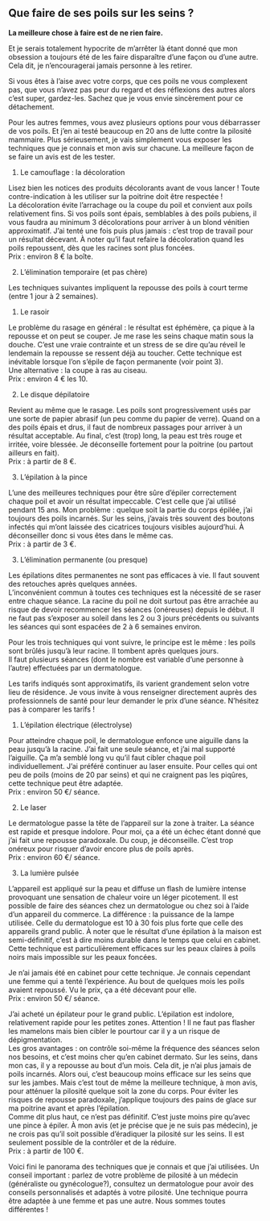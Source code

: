 ## Que faire de ses poils sur les seins ?

**La meilleure chose à faire est de ne rien faire.**

Et je serais totalement hypocrite de m’arrêter là étant donné que mon obsession a toujours été de les faire disparaître d’une façon ou d’une autre. Cela dit, je n’encouragerai jamais personne à les retirer.

Si vous êtes à l’aise avec votre corps, que ces poils ne vous complexent pas, que vous n’avez pas peur du regard et des réflexions des autres alors c’est super, gardez-les. Sachez que je vous envie sincèrement pour ce détachement.

Pour les autres femmes, vous avez plusieurs options pour vous débarrasser de vos poils. Et j’en ai testé beaucoup en 20 ans de lutte contre la pilosité mammaire. Plus sérieusement, je vais simplement vous exposer les techniques que je connais et mon avis sur chacune. La meilleure façon de se faire un avis est de les tester.

1. Le camouflage : la décoloration

Lisez bien les notices des produits décolorants avant de vous lancer ! Toute contre-indication à les utiliser sur la poitrine doit être respectée !  
La décoloration évite l’arrachage ou la coupe du poil et convient aux poils relativement fins. Si vos poils sont épais, semblables à des poils pubiens, il vous faudra au minimum 3 décolorations pour  arriver à un blond vénitien approximatif. J’ai tenté une fois puis plus jamais : c’est trop de travail pour un résultat décevant. À noter qu’il faut refaire la décoloration quand les poils repoussent, dès que les racines sont plus foncées.  
Prix : environ 8 € la boîte.

2. L’élimination temporaire (et pas chère)

Les techniques suivantes impliquent la repousse des poils à court terme (entre 1 jour à 2 semaines).

  1. Le rasoir

Le problème du rasage en général : le résultat est éphémère, ça pique à la repousse et on peut se couper. Je me rase les seins chaque matin sous la douche. C’est une vraie contrainte et un stress de se dire qu’au réveil le lendemain la repousse se ressent déjà au toucher. Cette technique est inévitable lorsque l’on s’épile de façon permanente (voir point 3).  
Une alternative : la coupe à ras au ciseau.  
Prix : environ 4 € les 10.

  2. Le disque dépilatoire

Revient au même que le rasage. Les poils sont progressivement usés par une sorte de papier abrasif (un peu comme du papier de verre). Quand on a des poils épais et drus, il faut de nombreux passages pour arriver à un résultat acceptable. Au final, c’est (trop) long, la peau est très rouge et irritée, voire blessée. Je déconseille fortement pour la poitrine (ou partout ailleurs en fait).  
Prix : à partir de 8 €.

  3. L’épilation à la pince

L’une des meilleures techniques pour être sûre d’épiler correctement chaque poil et avoir un résultat impeccable. C’est celle que j’ai utilisé pendant 15 ans. Mon problème : quelque soit la partie du corps épilée, j’ai toujours des poils incarnés. Sur les seins, j’avais  très souvent des boutons infectés qui m’ont laissée des cicatrices toujours visibles aujourd’hui. À déconseiller donc si vous êtes dans le même cas.  
Prix : à partir de 3 €.

3. L’élimination permanente (ou presque)

Les épilations dites permanentes ne sont pas efficaces à vie. Il faut souvent des retouches après quelques années.  
L’inconvénient commun à toutes ces techniques est la nécessité de se raser entre chaque séance. La racine du poil ne doit surtout pas être arrachée au risque de devoir recommencer les séances (onéreuses) depuis le début. Il ne faut pas s’exposer au soleil dans les 2 ou 3 jours précédents ou suivants les séances qui sont espacées de 2 à 6 semaines environ.

Pour les trois techniques qui vont suivre, le principe est le même : les poils sont brûlés jusqu’à leur racine. Il tombent après quelques jours.  
Il faut plusieurs séances (dont le nombre est variable d’une personne à l’autre) effectuées par un dermatologue.

Les tarifs indiqués sont approximatifs, ils varient grandement selon votre lieu de résidence. Je vous invite à vous renseigner directement auprès des professionnels de santé pour leur demander le prix d’une séance. N’hésitez pas à comparer les tarifs !

  1. L’épilation électrique (électrolyse)

Pour atteindre chaque poil, le dermatologue enfonce une aiguille dans la peau jusqu’à la racine. J’ai fait une seule séance, et j’ai mal supporté l’aiguille. Ça m’a semblé long vu qu’il faut cibler chaque poil individuellement. J’ai préféré continuer au laser ensuite.
Pour celles qui ont peu de poils (moins de 20 par seins) et qui ne craignent pas les piqûres, cette technique peut être adaptée.  
Prix : environ 50 €/ séance.

  2. Le laser

Le dermatologue passe la tête de l’appareil sur la zone à traiter. La séance est rapide et presque indolore. Pour moi, ça a été un échec étant donné que j’ai fait une repousse paradoxale. Du coup, je déconseille. C’est trop onéreux pour risquer d’avoir encore plus de poils après.  
Prix : environ 60 €/ séance.

  3. La lumière pulsée

L’appareil est appliqué sur la peau et diffuse un flash de lumière intense provoquant une sensation de chaleur voire un léger picotement. Il est possible de faire des séances chez un dermatologue ou chez soi à l’aide d’un appareil du commerce. La différence : la puissance de la lampe utilisée. Celle du dermatologue est 10 à 30 fois plus forte que celle des appareils grand public. À noter que le résultat d’une épilation à la maison est semi-définitif, c’est à dire moins durable dans le temps que celui en cabinet.  
Cette technique est particulièrement efficaces sur les peaux claires à poils noirs mais impossible sur les peaux foncées.

Je n’ai jamais été en cabinet pour cette technique. Je connais cependant une femme qui a tenté l’expérience. Au bout de quelques mois les poils avaient repoussé. Vu le prix, ça a été décevant pour elle.  
Prix : environ 50 €/ séance.

J’ai acheté un épilateur pour le grand public. L’épilation est indolore, relativement rapide pour les petites zones. Attention ! Il ne faut pas flasher les mamelons mais bien cibler le pourtour car il y a un risque de dépigmentation.  
Les gros avantages : on contrôle soi-même la fréquence des séances selon nos besoins, et c’est moins cher qu’en cabinet dermato. Sur les seins, dans mon cas, il y a repousse au bout d’un mois. Cela dit, je n’ai plus jamais de poils incarnés. Alors oui, c’est beaucoup moins efficace sur les seins que sur les jambes. Mais c’est tout de même la meilleure technique, à mon avis, pour atténuer la pilosité quelque soit la zone du corps. Pour éviter les risques de repousse paradoxale, j’applique toujours des pains de glace sur ma poitrine avant et après l’épilation.  
Comme dit plus haut, ce n’est pas définitif. C’est juste moins pire qu’avec une pince à épiler. À mon avis (et je précise que je ne suis pas médecin), je ne crois pas qu’il soit possible d’éradiquer la pilosité sur les seins. Il est seulement possible de la contrôler et de la réduire.  
Prix : à partir de 100 €.

Voici fini le panorama des techniques que je connais et que j’ai utilisées. Un conseil important : parlez de votre problème de pilosité à un médecin (généraliste ou gynécologue?), consultez un dermatologue pour avoir des conseils personnalisés et adaptés à votre pilosité. Une technique pourra être adaptée à une femme et pas une autre. Nous sommes toutes différentes !